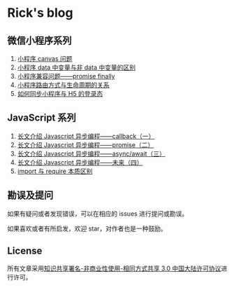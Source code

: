 # Rick's blog

## 微信小程序系列

1. [小程序 canvas 问题](https://github.com/ricksunxxx/blog/blob/master/miniprogram/小程序canvas问题.md)
2. [小程序 data 中变量与非 data 中变量的区别](https://github.com/ricksunxxx/blog/miniprogram/mp-01.md)
3. [小程序兼容问题——promise finally](https://github.com/ricksunxxx/blog/issues/1)
4. [小程序路由方式与生命周期的关系](https://github.com/ricksunxxx/blog/issues/2)
5. [如何同步小程序与 H5 的登录态](https://github.com/ricksunxxx/blog/issues/7)

## JavaScript 系列

1. [长文介绍 Javascript 异步编程——callback（一）](https://github.com/ricksunxxx/blog/issues/3)
2. [长文介绍 Javascript 异步编程——promise（二）](https://github.com/ricksunxxx/blog/issues/4)
3. [长文介绍 Javascript 异步编程——async/await（三）](https://github.com/ricksunxxx/blog/issues/5)
4. [长文介绍 Javascript 异步编程——未来（四）](https://github.com/ricksunxxx/blog/issues/6)
5. [import 与 require 本质区别](https://github.com/ricksunxxx/blog/issues/8)

## 勘误及提问

如果有疑问或者发现错误，可以在相应的 issues 进行提问或勘误。

如果喜欢或者有所启发，欢迎 star，对作者也是一种鼓励。

## License

所有文章采用[知识共享署名-非商业性使用-相同方式共享 3.0 中国大陆许可协议](http://creativecommons.org/licenses/by-nc-sa/3.0/cn/)进行许可。

